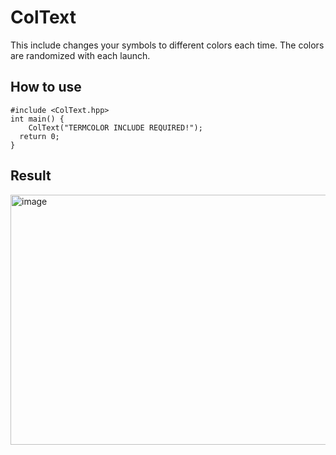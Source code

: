 # ColText

This include changes your symbols to different colors each time. The colors are randomized with each launch.

## How to use

```
#include <ColText.hpp>
int main() {
    ColText("TERMCOLOR INCLUDE REQUIRED!");
  return 0;
}
```

## Result
<img width="800" height="400" alt="image" src="https://github.com/user-attachments/assets/f4448866-176f-4b8d-a7c5-b7c1bb5a6184" />
